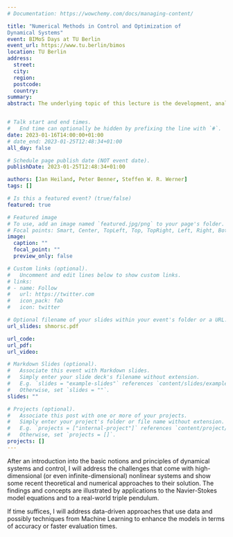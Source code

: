 ```yaml
---
# Documentation: https://wowchemy.com/docs/managing-content/

title: "Numerical Methods in Control and Optimization of
Dynamical Systems"
event: BIMoS Days at TU Berlin
event_url: https://www.tu.berlin/bimos
location: TU Berlin
address:
  street:
  city:
  region:
  postcode:
  country:
summary:
abstract: The underlying topic of this lecture is the development, analysis, and implementation of numerical algorithms for robust control and stabilization of (partial) differential equations. A particular focus lies on large-scale descriptor systems that play a role in the control of flows. Within the vast research field of numerical methods for control systems, we pursue the so-called H-infinity controller design that is designed to work even if the model is faulty.


# Talk start and end times.
#   End time can optionally be hidden by prefixing the line with `#`.
date: 2023-01-16T14:00:00+01:00
# date_end: 2023-01-25T12:48:34+01:00
all_day: false

# Schedule page publish date (NOT event date).
publishDate: 2023-01-25T12:48:34+01:00

authors: [Jan Heiland, Peter Benner, Steffen W. R. Werner]
tags: []

# Is this a featured event? (true/false)
featured: true

# Featured image
# To use, add an image named `featured.jpg/png` to your page's folder. 
# Focal points: Smart, Center, TopLeft, Top, TopRight, Left, Right, BottomLeft, Bottom, BottomRight.
image:
  caption: ""
  focal_point: ""
  preview_only: false

# Custom links (optional).
#   Uncomment and edit lines below to show custom links.
# links:
# - name: Follow
#   url: https://twitter.com
#   icon_pack: fab
#   icon: twitter

# Optional filename of your slides within your event's folder or a URL.
url_slides: shmorsc.pdf

url_code:
url_pdf:
url_video:

# Markdown Slides (optional).
#   Associate this event with Markdown slides.
#   Simply enter your slide deck's filename without extension.
#   E.g. `slides = "example-slides"` references `content/slides/example-slides.md`.
#   Otherwise, set `slides = ""`.
slides: ""

# Projects (optional).
#   Associate this post with one or more of your projects.
#   Simply enter your project's folder or file name without extension.
#   E.g. `projects = ["internal-project"]` references `content/project/deep-learning/index.md`.
#   Otherwise, set `projects = []`.
projects: []
---
```


After an introduction into the basic notions and principles of dynamical systems and control, I will address the challenges that come with high-dimensional (or even infinite-dimensional) nonlinear systems and show some recent theoretical and numerical approaches to their solution. The findings and concepts are illustrated by applications to the Navier-Stokes model equations and to a real-world triple pendulum.

If time suffices, I will address data-driven approaches that use data and possibly techniques from Machine Learning to enhance the models in terms of accuracy or faster evaluation times.
